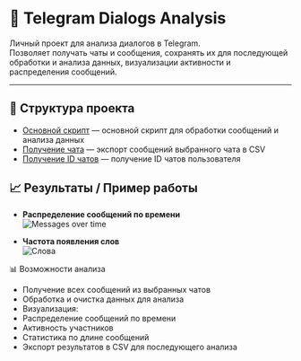 # 💬 Telegram Dialogs Analysis

Личный проект для анализа диалогов в Telegram.  
Позволяет получать чаты и сообщения, сохранять их для последующей обработки и анализа данных, визуализации активности и распределения сообщений.  

---

## 📂 Структура проекта

- [Основной скрипт](Tcode.py) — основной скрипт для обработки сообщений и анализа данных  
- [Получение чата](getChatCSV.py) — экспорт сообщений выбранного чата в CSV  
- [Получение ID чатов](getChatsID.py) — получение ID чатов пользователя  

## 📈 Результаты / Пример работы

- **Распределение сообщений по времени**  
   ![Messages over time](https://i.imgur.com/1ZCWMVQ.png)  

- **Частота появления слов**  
   ![Слова](https://i.imgur.com/KznhRfU.png)  

📊 Возможности анализа

- Получение всех сообщений из выбранных чатов
- Обработка и очистка данных для анализа
- Визуализация:
- Распределение сообщений по времени
- Активность участников
- Статистика по длине сообщений
- Экспорт результатов в CSV для последующего анализа
